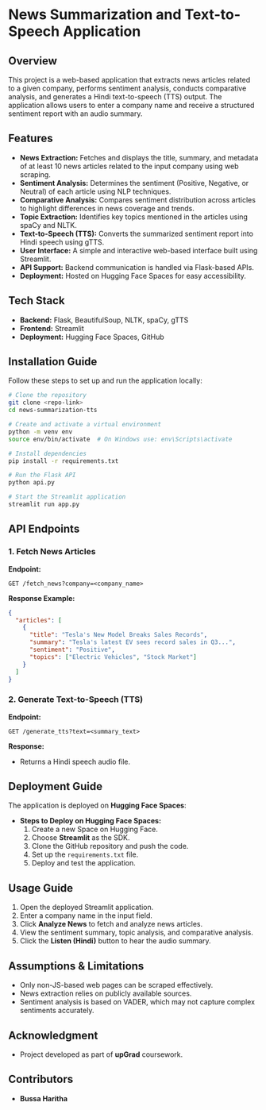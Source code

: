 # News Summarization and Text-to-Speech Application

## Overview
This project is a web-based application that extracts news articles related to a given company, performs sentiment analysis, conducts comparative analysis, and generates a Hindi text-to-speech (TTS) output. The application allows users to enter a company name and receive a structured sentiment report with an audio summary.

## Features
- **News Extraction:** Fetches and displays the title, summary, and metadata of at least 10 news articles related to the input company using web scraping.
- **Sentiment Analysis:** Determines the sentiment (Positive, Negative, or Neutral) of each article using NLP techniques.
- **Comparative Analysis:** Compares sentiment distribution across articles to highlight differences in news coverage and trends.
- **Topic Extraction:** Identifies key topics mentioned in the articles using spaCy and NLTK.
- **Text-to-Speech (TTS):** Converts the summarized sentiment report into Hindi speech using gTTS.
- **User Interface:** A simple and interactive web-based interface built using Streamlit.
- **API Support:** Backend communication is handled via Flask-based APIs.
- **Deployment:** Hosted on Hugging Face Spaces for easy accessibility.

## Tech Stack
- **Backend:** Flask, BeautifulSoup, NLTK, spaCy, gTTS
- **Frontend:** Streamlit
- **Deployment:** Hugging Face Spaces, GitHub

## Installation Guide
Follow these steps to set up and run the application locally:
```bash
# Clone the repository
git clone <repo-link>
cd news-summarization-tts

# Create and activate a virtual environment
python -m venv env
source env/bin/activate  # On Windows use: env\Scripts\activate

# Install dependencies
pip install -r requirements.txt

# Run the Flask API
python api.py

# Start the Streamlit application
streamlit run app.py
```

## API Endpoints
### 1. Fetch News Articles
**Endpoint:**
```
GET /fetch_news?company=<company_name>
```
**Response Example:**
```json
{
  "articles": [
    {
      "title": "Tesla's New Model Breaks Sales Records",
      "summary": "Tesla's latest EV sees record sales in Q3...",
      "sentiment": "Positive",
      "topics": ["Electric Vehicles", "Stock Market"]
    }
  ]
}
```

### 2. Generate Text-to-Speech (TTS)
**Endpoint:**
```
GET /generate_tts?text=<summary_text>
```
**Response:**
- Returns a Hindi speech audio file.

## Deployment Guide
The application is deployed on **Hugging Face Spaces**:
- **Steps to Deploy on Hugging Face Spaces:**
  1. Create a new Space on Hugging Face.
  2. Choose **Streamlit** as the SDK.
  3. Clone the GitHub repository and push the code.
  4. Set up the `requirements.txt` file.
  5. Deploy and test the application.

## Usage Guide
1. Open the deployed Streamlit application.
2. Enter a company name in the input field.
3. Click **Analyze News** to fetch and analyze news articles.
4. View the sentiment summary, topic analysis, and comparative analysis.
5. Click the **Listen (Hindi)** button to hear the audio summary.

## Assumptions & Limitations
- Only non-JS-based web pages can be scraped effectively.
- News extraction relies on publicly available sources.
- Sentiment analysis is based on VADER, which may not capture complex sentiments accurately.

## Acknowledgment
- Project developed as part of **upGrad** coursework.

## Contributors
- **Bussa Haritha**





